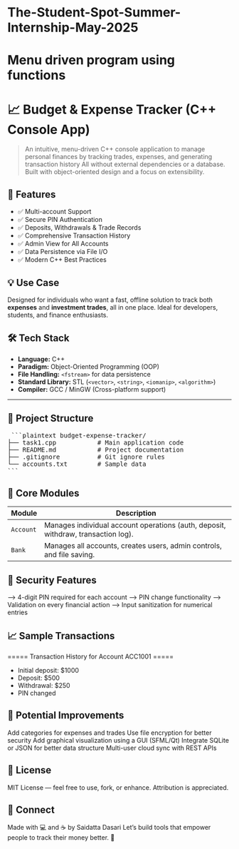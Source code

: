 # The-Student-Spot-Summer-Internship-May-2025

# Menu driven program using functions
# 📈 Budget & Expense Tracker (C++ Console App)

> An intuitive, menu-driven C++ console application to manage personal finances by tracking trades, expenses, and generating transaction history
> All without external dependencies or a database.
> Built with object-oriented design and a focus on extensibility.

## 🚀 Features

- ✅ Multi-account Support  
- ✅ Secure PIN Authentication  
- ✅ Deposits, Withdrawals & Trade Records  
- ✅ Comprehensive Transaction History  
- ✅ Admin View for All Accounts  
- ✅ Data Persistence via File I/O  
- ✅ Modern C++ Best Practices


## 💡 Use Case

Designed for individuals who want a fast, offline solution to track both **expenses** and **investment trades**, all in one place. Ideal for developers, students, and finance enthusiasts.


## 🛠️ Tech Stack

- **Language:** C++
- **Paradigm:** Object-Oriented Programming (OOP)
- **File Handling:** `<fstream>` for data persistence
- **Standard Library:** STL (`<vector>`, `<string>`, `<iomanip>`, `<algorithm>`)
- **Compiler:** GCC / MinGW (Cross-platform support)

---

## 📁 Project Structure

<pre> ```plaintext budget-expense-tracker/
├── task1.cpp           # Main application code
├── README.md           # Project documentation
├── .gitignore          # Git ignore rules
└── accounts.txt        # Sample data
``` </pre>


## 🧩 Core Modules

| Module    | Description                                                                       |
| --------- | --------------------------------------------------------------------------------- |
| `Account` | Manages individual account operations (auth, deposit, withdraw, transaction log). |
| `Bank`    | Manages all accounts, creates users, admin controls, and file saving.             |

## 🔐 Security Features

--> 4-digit PIN required for each account
--> PIN change functionality
--> Validation on every financial action
--> Input sanitization for numerical entries

## 📈 Sample Transactions

===== Transaction History for Account ACC1001 =====
 - Initial deposit: $1000
 - Deposit: $500
 - Withdrawal: $250
 - PIN changed

## 🧠 Potential Improvements

Add categories for expenses and trades
Use file encryption for better security
Add graphical visualization using a GUI (SFML/Qt)
Integrate SQLite or JSON for better data structure
Multi-user cloud sync with REST APIs

## 📃 License

MIT License — feel free to use, fork, or enhance. Attribution is appreciated.

## 🤝 Connect

Made with 💻 and ☕ by Saidatta Dasari
Let’s build tools that empower people to track their money better. 🚀
